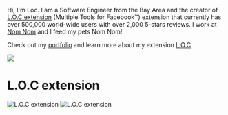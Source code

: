 Hi, I'm Loc. I am a Software Engineer from the Bay Area and the creator of [L.O.C extension](https://chrome.google.com/webstore/detail/multiple-tools-for-facebo/eojdckfcadamkapabechhbnkleligand) (Multiple Tools for Facebook™) extension that currently has over 500,000 world-wide users with over 2,000 5-stars reviews. I work at [Nom Nom](https://trynom.com/king) and I feed my pets Nom Nom! 

Check out my [portfolio](https://lnmai.com) and learn more about my extension [L.O.C](https://mtfb.lnmai.com)


![](https://komarev.com/ghpvc/?username=locmai0808)

# L.O.C extension

<img src="https://img.shields.io/chrome-web-store/v/eojdckfcadamkapabechhbnkleligand.svg?label=Version&amp;colorB=fd5d93&amp;style=for-the-badge&amp;logo=google-chrome" alt="L.O.C extension"> <img src="https://img.shields.io/chrome-web-store/users/eojdckfcadamkapabechhbnkleligand.svg?label=Users&amp;colorB=e14eca&amp;style=for-the-badge&amp;logo=google-chrome" alt="L.O.C extension">
